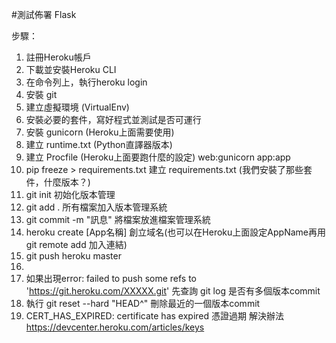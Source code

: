 #測試佈署 Flask

步驟：

1. 註冊Heroku帳戶
2. 下載並安裝Heroku CLI
3. 在命令列上，執行heroku login
4. 安裝 git
5. 建立虛擬環境 (VirtualEnv)
6. 安裝必要的套件，寫好程式並測試是否可運行
7. 安裝 gunicorn (Heroku上面需要使用)
8. 建立 runtime.txt (Python直譯器版本)
9. 建立 Procfile (Heroku上面要跑什麼的設定) web:gunicorn app:app
10. pip freeze > requirements.txt     建立 requirements.txt (我們安裝了那些套件，什麼版本？) 
11. git init                          初始化版本管理
12. git add .                         所有檔案加入版本管理系統
13. git commit -m "訊息"              將檔案放進檔案管理系統
14. heroku create [App名稱]           創立域名(也可以在Heroku上面設定AppName再用git remote add 加入連結)
15. git push heroku master            
16.
17. 如果出現error: failed to push some refs to 'https://git.heroku.com/XXXXX.git' 先查詢 git log 是否有多個版本commit
18. 執行 git reset --hard "HEAD^"  刪除最近的一個版本commit
19. CERT_HAS_EXPIRED: certificate has expired  憑證過期 解決辦法 https://devcenter.heroku.com/articles/keys
